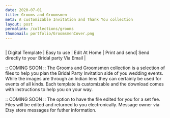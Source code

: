 ```yaml
---
date: 2020-07-01
title: Grooms and Groomsmen
meta: A customizable Invitation and Thank You collection
layout: post
permalink: /collections/grooms
thumbnail: portfolio/GroomsmenCover.png
---
```



<span href="https://www.etsy.com/shop/TwoCupsOfChaa?ref=simple-shop-header-name&listing_id=839746857&section_id=28973991" class="image featured"><img src="/images/portfolio/Groomsmencover.png" alt=""></span>

| Digital Template | Easy to use | Edit At Home | Print and send|  Send directly to your Bridal party Via Email | 


:: COMING SOON ::
The Grooms and Groomsmen collection is a selection of files to help you plan the Bridal Party Invitation side of you wedding events. While the images are through an Indian lens they can certainly be used for events of all kinds. Each template is customizable and the download comes with instructions to help you on your way. 

:: COMING SOON :: 
The option to have the file edited for you for a set fee. Files will be edited and returned to you electronically. Message owner via Etsy store messages for futher information. 
